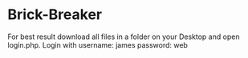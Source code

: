 # Brick-Breaker

For best result download all files in a folder on your Desktop and open login.php. 
Login with username: james 
           password: web
